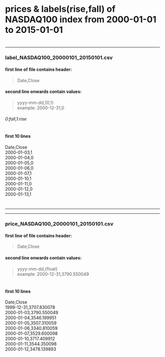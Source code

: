 # prices & labels(rise,fall) of NASDAQ100 index from 2000-01-01 to 2015-01-01

#

---

### label_NASDAQ100_20000101_20150101.csv

#### first line of file contains header:  
> Date,Close

#### second line onwards contain values:  
> yyyy-mm-dd,{0,1}  
> example: 2000-12-31,0
###### 0:fall,1:rise  

#

#### first 10 lines
Date,Close  
2000-01-03,1  
2000-01-04,0  
2000-01-05,0  
2000-01-06,0  
2000-01-07,1  
2000-01-10,1  
2000-01-11,0  
2000-01-12,0  
2000-01-13,1  

#

---
---

### price_NASDAQ100_20000101_20150101.csv

#### first line of file contains header:  
> Date,Close

#### second line onwards contain values:  
> yyyy-mm-dd,{float}  
> example: 2000-12-31,3790.550049

#

#### first 10 lines
Date,Close  
1999-12-31,3707.830078  
2000-01-03,3790.550049  
2000-01-04,3546.199951  
2000-01-05,3507.310059  
2000-01-06,3340.810059  
2000-01-07,3529.600098  
2000-01-10,3717.409912  
2000-01-11,3544.350098  
2000-01-12,3478.139893  